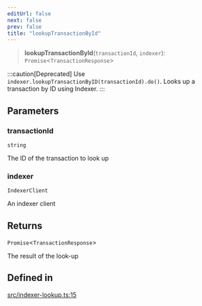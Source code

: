 ```yaml
---
editUrl: false
next: false
prev: false
title: "lookupTransactionById"
---
```


> **lookupTransactionById**(`transactionId`, `indexer`): `Promise`\<`TransactionResponse`\>

:::caution[Deprecated]
Use `indexer.lookupTransactionByID(transactionId).do()`.
Looks up a transaction by ID using Indexer.
:::

## Parameters

### transactionId

`string`

The ID of the transaction to look up

### indexer

`IndexerClient`

An indexer client

## Returns

`Promise`\<`TransactionResponse`\>

The result of the look-up

## Defined in

[src/indexer-lookup.ts:15](https://github.com/algorandfoundation/algokit-utils-ts/blob/e57e96ab17213653e656688e8d7251c0107554cf/src/indexer-lookup.ts#L15)
